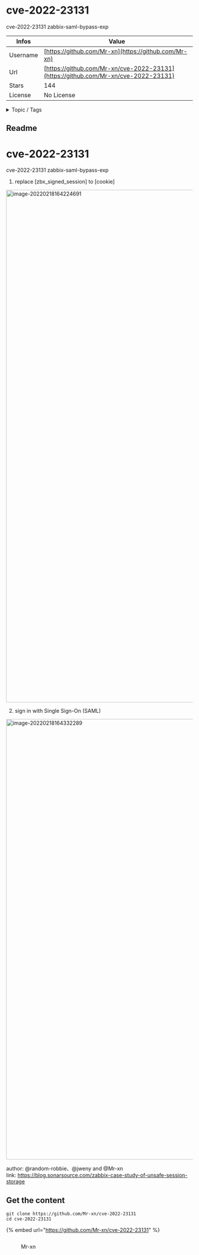 # cve-2022-23131

cve-2022-23131 zabbix-saml-bypass-exp

| Infos    | Value                                                              |
| -------- | -------------------------------------------------------------------|
| Username | [https://github.com/Mr-xn](https://github.com/Mr-xn) |
| Url      | [https://github.com/Mr-xn/cve-2022-23131](https://github.com/Mr-xn/cve-2022-23131)                                               |
| Stars    | 144                                                          |
| License  | No License                                                        |

<details>

<summary>Topic / Tags</summary>



</details>

## Readme

# cve-2022-23131
cve-2022-23131 zabbix-saml-bypass-exp


1. replace [zbx_signed_session] to  [cookie] 


<img width="1384" alt="image-20220218164224691" src="https://user-images.githubusercontent.com/18260135/154678436-8dd97076-2c4b-459d-90f0-2f7dc36156ed.png">

2. sign in with Single Sign-On (SAML)

<img width="1189" alt="image-20220218164332289" src="https://user-images.githubusercontent.com/18260135/154678517-634f3ab2-c9fc-43a4-9b12-e1f67b00ac57.png">


author: @random-robbie、@jweny and @Mr-xn  
link: https://blog.sonarsource.com/zabbix-case-study-of-unsafe-session-storage 



## Get the content

```
git clone https://github.com/Mr-xn/cve-2022-23131
cd cve-2022-23131
```

{% embed url="https://github.com/Mr-xn/cve-2022-23131" %}

<figure><img src="https://avatars.githubusercontent.com/u/18260135?v=4" alt=""><figcaption><p>Mr-xn</p></figcaption></figure>
